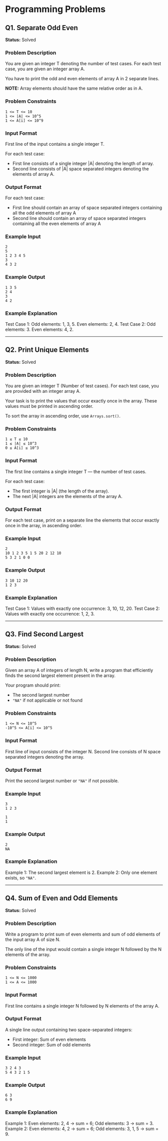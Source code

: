 
# Programming Problems

## Q1. Separate Odd Even

**Status:** Solved

### Problem Description
You are given an integer T denoting the number of test cases. For each test case, you are given an integer array A.

You have to print the odd and even elements of array A in 2 separate lines.

**NOTE:** Array elements should have the same relative order as in A.

### Problem Constraints
```
1 <= T <= 10
1 <= |A| <= 10^5
1 <= A[i] <= 10^9
```

### Input Format
First line of the input contains a single integer T.

For each test case:
- First line consists of a single integer |A| denoting the length of array.
- Second line consists of |A| space separated integers denoting the elements of array A.

### Output Format
For each test case:
- First line should contain an array of space separated integers containing all the odd elements of array A
- Second line should contain an array of space separated integers containing all the even elements of array A

### Example Input
```
2 
5
1 2 3 4 5
3
4 3 2
```

### Example Output
```
1 3 5
2 4
3
4 2
```

### Example Explanation
Test Case 1: Odd elements: 1, 3, 5. Even elements: 2, 4.
Test Case 2: Odd elements: 3. Even elements: 4, 2.


---

## Q2. Print Unique Elements

**Status:** Solved

### Problem Description
You are given an integer T (Number of test cases). For each test case, you are provided with an integer array A.

Your task is to print the values that occur exactly once in the array. These values must be printed in ascending order.

To sort the array in ascending order, use `Arrays.sort()`.

### Problem Constraints
```
1 ≤ T ≤ 10
1 ≤ |A| ≤ 10^3
0 ≤ A[i] ≤ 10^3
```

### Input Format
The first line contains a single integer T — the number of test cases.

For each test case:
- The first integer is |A| (the length of the array).
- The next |A| integers are the elements of the array A.

### Output Format
For each test case, print on a separate line the elements that occur exactly once in the array, in ascending order.

### Example Input
```
2
10 1 2 3 5 1 5 20 2 12 10
5 3 2 1 0 0
```

### Example Output
```
3 10 12 20
1 2 3
```

### Example Explanation
Test Case 1: Values with exactly one occurrence: 3, 10, 12, 20.
Test Case 2: Values with exactly one occurrence: 1, 2, 3.


---

## Q3. Find Second Largest

**Status:** Solved

### Problem Description
Given an array A of integers of length N, write a program that efficiently finds the second largest element present in the array.

Your program should print:
- The second largest number
- `"NA"` if not applicable or not found

### Problem Constraints
```
1 <= N <= 10^5
-10^5 <= A[i] <= 10^5
```

### Input Format
First line of input consists of the integer N.
Second line consists of N space separated integers denoting the array.

### Output Format
Print the second largest number or `"NA"` if not possible.

### Example Input
```
3
1 2 3
```
```
1
1
```

### Example Output
```
2
NA
```

### Example Explanation
Example 1: The second largest element is 2.
Example 2: Only one element exists, so `"NA"`.


---

## Q4. Sum of Even and Odd Elements

**Status:** Solved

### Problem Description
Write a program to print sum of even elements and sum of odd elements of the input array A of size N.

The only line of the input would contain a single integer N followed by the N elements of the array.

### Problem Constraints
```
1 <= N <= 1000
1 <= A <= 1000
```

### Input Format
First line contains a single integer N followed by N elements of the array A.

### Output Format
A single line output containing two space-separated integers:
- First integer: Sum of even elements
- Second integer: Sum of odd elements

### Example Input
```
3 2 4 3
5 4 3 2 1 5
```

### Example Output
```
6 3
6 9
```

### Example Explanation
Example 1: Even elements: 2, 4 → sum = 6; Odd elements: 3 → sum = 3.
Example 2: Even elements: 4, 2 → sum = 6; Odd elements: 3, 1, 5 → sum = 9.






    